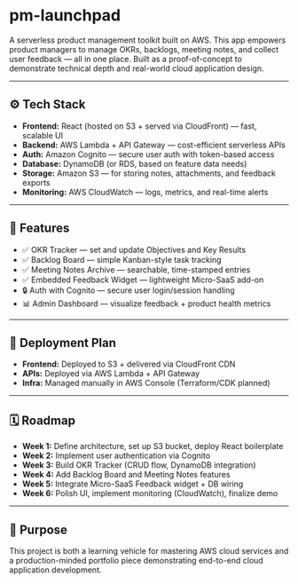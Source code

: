 # pm-launchpad

A serverless product management toolkit built on AWS. This app empowers product managers to manage OKRs, backlogs, meeting notes, and collect user feedback — all in one place. Built as a proof-of-concept to demonstrate technical depth and real-world cloud application design.

---

## ⚙️ Tech Stack

- **Frontend:** React (hosted on S3 + served via CloudFront) — fast, scalable UI
- **Backend:** AWS Lambda + API Gateway — cost-efficient serverless APIs
- **Auth:** Amazon Cognito — secure user auth with token-based access
- **Database:** DynamoDB (or RDS, based on feature data needs)
- **Storage:** Amazon S3 — for storing notes, attachments, and feedback exports
- **Monitoring:** AWS CloudWatch — logs, metrics, and real-time alerts

---

## 🧩 Features

- ✅ OKR Tracker — set and update Objectives and Key Results
- ✅ Backlog Board — simple Kanban-style task tracking
- ✅ Meeting Notes Archive — searchable, time-stamped entries
- ✅ Embedded Feedback Widget — lightweight Micro-SaaS add-on
- 🔒 Auth with Cognito — secure user login/session handling
- 📊 Admin Dashboard — visualize feedback + product health metrics

---

## 🚀 Deployment Plan

- **Frontend:** Deployed to S3 + delivered via CloudFront CDN
- **APIs:** Deployed via AWS Lambda + API Gateway
- **Infra:** Managed manually in AWS Console (Terraform/CDK planned)

---

## 🗓 Roadmap

- **Week 1:** Define architecture, set up S3 bucket, deploy React boilerplate
- **Week 2:** Implement user authentication via Cognito
- **Week 3:** Build OKR Tracker (CRUD flow, DynamoDB integration)
- **Week 4:** Add Backlog Board and Meeting Notes features
- **Week 5:** Integrate Micro-SaaS Feedback widget + DB wiring
- **Week 6:** Polish UI, implement monitoring (CloudWatch), finalize demo

---

## 🎯 Purpose

This project is both a learning vehicle for mastering AWS cloud services and a production-minded portfolio piece demonstrating end-to-end cloud application development.

